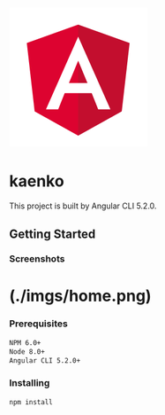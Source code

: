 # ![Angular 5+ Frontend](./imgs/angular.png)
# kaenko

This project is built by Angular CLI 5.2.0.

## Getting Started

### Screenshots

# (./imgs/home.png)

### Prerequisites

```
NPM 6.0+
Node 8.0+
Angular CLI 5.2.0+
```

### Installing

```
npm install
```


